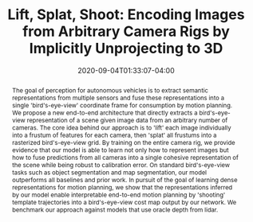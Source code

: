 ---
# Documentation: https://sourcethemes.com/academic/docs/managing-content/

title: "Lift, Splat, Shoot: Encoding Images from Arbitrary Camera Rigs by Implicitly Unprojecting to 3D"
authors: [Jonah Philion, Sanja Fidler]
date: 2020-09-04T01:33:07-04:00
#doi: ""

# Schedule page publish date (NOT publication's date).
publishDate: 2020-09-03T01:33:07-04:00

# Publication type.
# Legend: 0 = Uncategorized; 1 = Conference paper; 2 = Journal article;
# 3 = Preprint / Working Paper; 4 = Report; 5 = Book; 6 = Book section;
# 7 = Thesis; 8 = Patent
publication_types: ["1"]

# Publication name and optional abbreviated publication name.
publication: "ECCV 2020"
publication_short: "ECCV 2020"

abstract: "The goal of perception for autonomous vehicles is to extract semantic representations from multiple sensors and fuse these representations into a single 'bird's-eye-view' coordinate frame for consumption by motion planning. We propose a new end-to-end architecture that directly extracts a bird's-eye-view representation of a scene given image data from an arbitrary number of cameras. The core idea behind our approach is to 'lift' each image individually into a frustum of features for each camera, then 'splat' all frustums into a rasterized bird's-eye-view grid. By training on the entire camera rig, we provide evidence that our model is able to learn not only how to represent images but how to fuse predictions from all cameras into a single cohesive representation of the scene while being robust to calibration error. On standard bird's-eye-view tasks such as object segmentation and map segmentation, our model outperforms all baselines and prior work. In pursuit of the goal of learning dense representations for motion planning, we show that the representations inferred by our model enable interpretable end-to-end motion planning by 'shooting' template trajectories into a bird's-eye-view cost map output by our network. We benchmark our approach against models that use oracle depth from lidar."

# Summary. An optional shortened abstract.
summary: ""

tags: [Computer Vision]
categories: [Computer Vision]
featured: true

# Custom links (optional).
#   Uncomment and edit lines below to show custom links.
# links:
# - name: Follow
#   url: https://twitter.com
#   icon_pack: fab
#   icon: twitter

url_pdf: https://arxiv.org/abs/2008.05711
url_code: https://github.com/nv-tlabs/lift-splat-shoot
#url_dataset:
#url_poster:
url_project: https://nv-tlabs.github.io/lift-splat-shoot/
#url_slides:
#url_source:
url_video: https://www.youtube.com/watch?v=ypQQUG4nFJY

# Featured image
# To use, add an image named `featured.jpg/png` to your page's folder. 
# Focal points: Smart, Center, TopLeft, Top, TopRight, Left, Right, BottomLeft, Bottom, BottomRight.
image:
  caption: ""
  focal_point: ""
  preview_only: false

# Associated Projects (optional).
#   Associate this publication with one or more of your projects.
#   Simply enter your project's folder or file name without extension.
#   E.g. `internal-project` references `content/project/internal-project/index.md`.
#   Otherwise, set `projects: []`.
projects: []

# Slides (optional).
#   Associate this publication with Markdown slides.
#   Simply enter your slide deck's filename without extension.
#   E.g. `slides: "example"` references `content/slides/example/index.md`.
#   Otherwise, set `slides: ""`.
slides: ""
---